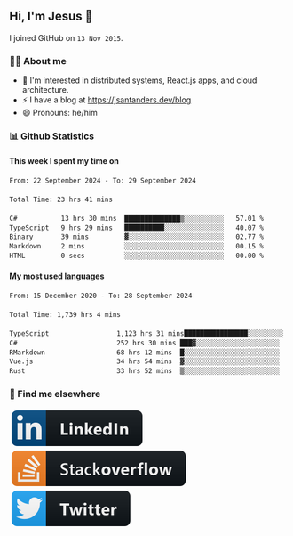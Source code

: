 ## Hi, I'm Jesus 👋

I joined GitHub on `13 Nov 2015`.

<!-- Talking about you -->

### 👨‍💻 About me

- 👦 I'm interested in distributed systems, React.js apps, and cloud architecture.
- ⚡️ I have a blog at <https://jsantanders.dev/blog>
- 😄 Pronouns: he/him

### 📊 Github Statistics

#### This week I spent my time on

<!--START_SECTION:weekly-->

```txt
From: 22 September 2024 - To: 29 September 2024

Total Time: 23 hrs 41 mins

C#           13 hrs 30 mins  ██████████████▒░░░░░░░░░░   57.01 %
TypeScript   9 hrs 29 mins   ██████████░░░░░░░░░░░░░░░   40.07 %
Binary       39 mins         ▓░░░░░░░░░░░░░░░░░░░░░░░░   02.77 %
Markdown     2 mins          ░░░░░░░░░░░░░░░░░░░░░░░░░   00.15 %
HTML         0 secs          ░░░░░░░░░░░░░░░░░░░░░░░░░   00.00 %
```

<!--END_SECTION:weekly-->

#### My most used languages

<!--START_SECTION:alltime-->

```txt
From: 15 December 2020 - To: 28 September 2024

Total Time: 1,739 hrs 4 mins

TypeScript                 1,123 hrs 31 mins████████████████░░░░░░░░░   64.60 %
C#                         252 hrs 30 mins ███▓░░░░░░░░░░░░░░░░░░░░░   14.52 %
RMarkdown                  68 hrs 12 mins  █░░░░░░░░░░░░░░░░░░░░░░░░   03.92 %
Vue.js                     34 hrs 54 mins  ▓░░░░░░░░░░░░░░░░░░░░░░░░   02.01 %
Rust                       33 hrs 52 mins  ▒░░░░░░░░░░░░░░░░░░░░░░░░   01.95 %
```

<!--END_SECTION:alltime-->

### 📢 Find me elsewhere

<p>
  <a target="_blank" href="https://linkedin.com/in/jsantanders">
    <img src="https://github.com/jsantanders/jsantanders/blob/master/img/linkedin.svg" alt="LinkedIn" style="vertical-align:top; margin:4px">
  </a>
  
  <a target="_blank" href="https://stackoverflow.com/users/7318331/jesus-santander">
    <img src="https://github.com/jsantanders/jsantanders/blob/master/img/stackoverflow.svg" alt="StackOverflow" style="vertical-align:top; margin:4px">
  </a>
  
  <a target="_blank" href="http://twitter.com/jsantanders">
    <img src="https://github.com/jsantanders/jsantanders/blob/master/img/twitter.svg" alt="Twitter" style="vertical-align:top; margin:4px">
  </a>
</p>
